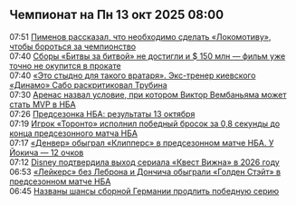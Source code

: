 <h2>Чемпионат на Пн 13 окт 2025 08:00</h2><!--2025-10-13 07:51:55-->
<div class="rssn">
  <div><span class="smaller gray hspace">07:51</span> <a class="nodecor" href="https://www.championat.ru/football/news-6199406-pimenov-rasskazal-chto-neobhodimo-sdelat-lokomotivu-chtoby-borotsya-za-chempionstvo.html">Пименов рассказал, что необходимо сделать «Локомотиву», чтобы бороться за чемпионство</a></div>
</div>
<div class="rssn">
  <div><span class="smaller gray hspace">07:40</span> <a class="nodecor" href="https://www.championat.ru/cybersport/news-6199404-sbory-bitva-za-bitvoj-ne-dostigli-i-150-mln-film-uzhe-tochno-ne-okupitsya-v-prokate.html">Сборы «Битвы за битвой» не достигли и $ 150 млн — фильм уже точно не окупится в прокате</a></div>
</div>
<div class="rssn">
  <div><span class="smaller gray hspace">07:40</span> <a class="nodecor" href="https://www.championat.ru/football/news-6199384-eto-stydno-dlya-takogo-vratarya-eks-trener-kievskogo-dinamo-sabo-raskritikoval-trubina.html">«Это стыдно для такого вратаря». Экс-тренер киевского «Динамо» Сабо раскритиковал Трубина</a></div>
</div>
<div class="rssn">
  <div><span class="smaller gray hspace">07:30</span> <a class="nodecor" href="https://www.championat.ru/basketball/news-6199400-arenas-nazval-uslovie-pri-kotorom-viktor-vembanyama-mozhet-stat-mvp-v-nba.html">Аренас назвал условие, при котором Виктор Вембаньяма может стать MVP в НБА</a></div>
</div>
<div class="rssn">
  <div><span class="smaller gray hspace">07:26</span> <a class="nodecor" href="https://www.championat.ru/basketball/news-6199398-predsezonka-nba-rezultaty-13-oktyabrya.html">Предсезонка НБА: результаты 13 октября</a></div>
</div>
<div class="rssn">
  <div><span class="smaller gray hspace">07:19</span> <a class="nodecor" href="https://www.championat.ru/basketball/news-6199392-igrok-toronto-ispolnil-pobednyj-brosok-za-0-8-sekundy-do-konca-predsezonnogo-matcha-nba.html">Игрок «Торонто» исполнил победный бросок за 0,8 секунды до конца предсезонного матча НБА</a></div>
</div>
<div class="rssn">
  <div><span class="smaller gray hspace">07:17</span> <a class="nodecor" href="https://www.championat.ru/basketball/news-6199388-denver-obygral-klippers-v-predsezonnom-matche-nba-u-jokicha-12-ochkov.html">«Денвер» обыграл «Клипперс» в предсезонном матче НБА. У Йокича — 12 очков</a></div>
</div>
<div class="rssn">
  <div><span class="smaller gray hspace">07:12</span> <a class="nodecor" href="https://www.championat.ru/cybersport/news-6199390-serial-kvest-vizhna-vyjdet-v-2026-godu.html">Disney подтвердила выход сериала «Квест Вижна» в 2026 году</a></div>
</div>
<div class="rssn">
  <div><span class="smaller gray hspace">06:53</span> <a class="nodecor" href="https://www.championat.ru/basketball/news-6199382-los-andzheles-lejkers-golden-stejt-uorriorz-rezultat-matcha-13-oktyabrya-2025-schyot-126-116-predsezonnyj-match-nba-2025-2026.html">«Лейкерс» без Леброна и Дончича обыграли «Голден Стэйт» в предсезонном матче НБА</a></div>
</div>
<div class="rssn">
  <div><span class="smaller gray hspace">06:45</span> <a class="nodecor" href="https://www.championat.ru/bets/news-6198174-nazvany-shansy-sbornoj-germanii-prodlit-pobednuyu-seriyu.html">Названы шансы сборной Германии продлить победную серию</a></div>
</div><div class="rssurl gray smaller" style="display:none">https://www.championat.ru/rss/news/</div>